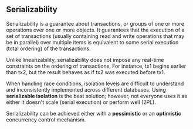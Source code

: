 ## Serializability

Serializability is a guarantee about transactions, or groups of one or more operations over one or more objects. It guarantees that the execution of a set of transactions (usually containing read and write operations that may be in parallel) over multiple items is equivalent to some serial execution (total ordering) of the transactions.

Unlike linearizability, serializability does not impose any real-time constraints on the ordering of transactions. For instance, tx1 begins earlier than tx2, but the result behaves as if tx2 was executed before tx1.

When handling race conditions, isolation levels are difficult to understand and inconsistently implemented across different databases. Using **serializable isolation** is the best solution; however, not everyone uses it as either it doesn't scale (serial execution) or perform well (2PL).

Serializability can be achieved either with a **pessimistic** or an **optimistic** concurrency control mechanism.
